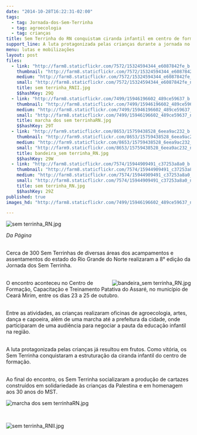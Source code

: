 ```yaml
---
date: "2014-10-28T16:22:31-02:00"
tags:
  - tag: Jornada-dos-Sem-Terrinha
  - tag: agroecologia
  - tag: crianças
title: Sem Terrinha do RN conquistam ciranda infantil em centro de formação
support_line: A luta protagonizada pelas crianças durante a jornada no RN já resultou em frutos.
menu: lutas e mobilizações
layout: post
files:
  - link: "http://farm8.staticflickr.com/7572/15324594344_e6087842fe_b.jpg"
    thumbnail: "http://farm8.staticflickr.com/7572/15324594344_e6087842fe_t.jpg"
    medium: "http://farm8.staticflickr.com/7572/15324594344_e6087842fe_z.jpg"
    small: "http://farm8.staticflickr.com/7572/15324594344_e6087842fe_n.jpg"
    title: sem terrinha_RNII.jpg
    $$hashKey: 29Q
  - link: "http://farm8.staticflickr.com/7499/15946196602_489ce59637_b.jpg"
    thumbnail: "http://farm8.staticflickr.com/7499/15946196602_489ce59637_t.jpg"
    medium: "http://farm8.staticflickr.com/7499/15946196602_489ce59637_z.jpg"
    small: "http://farm8.staticflickr.com/7499/15946196602_489ce59637_n.jpg"
    title: marcha dos sem terrinhaRN.jpg
    $$hashKey: 29T
  - link: "http://farm9.staticflickr.com/8653/15759438528_6eea9ac232_b.jpg"
    thumbnail: "http://farm9.staticflickr.com/8653/15759438528_6eea9ac232_t.jpg"
    medium: "http://farm9.staticflickr.com/8653/15759438528_6eea9ac232_z.jpg"
    small: "http://farm9.staticflickr.com/8653/15759438528_6eea9ac232_n.jpg"
    title: bandeira_sem terrinha_RN.jpg
    $$hashKey: 29W
  - link: "http://farm8.staticflickr.com/7574/15944909491_c37253a8a0_b.jpg"
    thumbnail: "http://farm8.staticflickr.com/7574/15944909491_c37253a8a0_t.jpg"
    medium: "http://farm8.staticflickr.com/7574/15944909491_c37253a8a0_z.jpg"
    small: "http://farm8.staticflickr.com/7574/15944909491_c37253a8a0_n.jpg"
    title: sem terrinha_RN.jpg
    $$hashKey: 29Z
published: true
images_hd: "http://farm8.staticflickr.com/7499/15946196602_489ce59637_n.jpg"

---
```

<p><img alt="sem terrinha_RN.jpg" src="http://farm8.staticflickr.com/7574/15944909491_c37253a8a0_b.jpg" /></p>

<p><em>Da P&aacute;gina</em></p>

<p><br />
Cerca de 300 Sem Terrinhas de diversas &aacute;reas dos acampamentos e assentamentos do estado do Rio Grande do Norte realizaram a 8&deg; edi&ccedil;&atilde;o da Jornada dos Sem Terrinha.<br />
&nbsp;</p>

<p><img alt="bandeira_sem terrinha_RN.jpg" src="http://farm9.staticflickr.com/8653/15759438528_6eea9ac232_b.jpg" style="float:right" />O encontro aconteceu no Centro de Forma&ccedil;&atilde;o, Capacita&ccedil;&atilde;o e Treinamento Patativa do Assar&eacute;, no munic&iacute;pio de Cear&aacute; Mirim, entre os dias 23 a 25 de outubro.</p>

<p><br />
Entre as atividades, as crian&ccedil;as realizaram oficinas de agroecologia, artes, dan&ccedil;a e capoeira, al&eacute;m de uma marcha at&eacute; a prefeitura da cidade, onde participaram de uma audi&ecirc;ncia para negociar a pauta da educa&ccedil;&atilde;o infantil na regi&atilde;o.&nbsp;</p>

<p><br />
A luta protagonizada pelas crian&ccedil;as j&aacute; resultou em frutos. Como vit&oacute;ria, os Sem Terrinha conquistaram a estrutura&ccedil;&atilde;o da ciranda infantil do centro de forma&ccedil;&atilde;o.</p>

<p><br />
Ao final do encontro, os Sem Terrinha socializaram a produ&ccedil;&atilde;o de cartazes constru&iacute;dos em solidariedade &agrave;s crian&ccedil;as da Palestina e em homenagem aos 30 anos do MST.</p>

<p><img alt="marcha dos sem terrinhaRN.jpg" src="http://farm8.staticflickr.com/7499/15946196602_489ce59637_b.jpg" /></p>

<p>&nbsp;</p>

<p><img alt="sem terrinha_RNII.jpg" src="http://farm8.staticflickr.com/7572/15324594344_e6087842fe_b.jpg" /></p>
